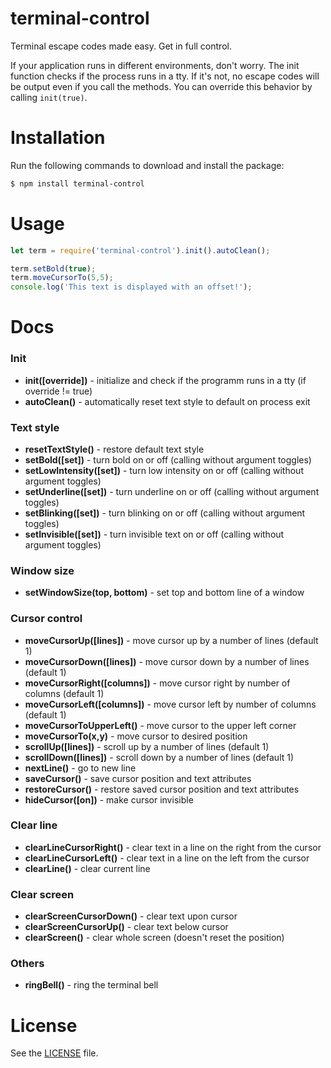terminal-control
================

Terminal escape codes made easy. Get in full control.

If your application runs in different environments, don't worry. The init function checks if the process runs in a tty. If it's not, no escape codes will be output even if you call the methods. You can override this behavior by calling ```init(true)```.

# Installation
Run the following commands to download and install the package:

```sh
$ npm install terminal-control
```

# Usage

```javascript
let term = require('terminal-control').init().autoClean();

term.setBold(true);
term.moveCursorTo(5,5);
console.log('This text is displayed with an offset!');
```

# Docs

### Init

* **init([override])**                  - initialize and check if the programm runs in a tty (if override != true)
* **autoClean()**                       - automatically reset text style to default on process exit

### Text style

* **resetTextStyle()**                  - restore default text style
* **setBold([set])**                    - turn bold on or off (calling without argument toggles)
* **setLowIntensity([set])**            - turn low intensity on or off (calling without argument toggles)
* **setUnderline([set])**               - turn underline on or off (calling without argument toggles)
* **setBlinking([set])**                - turn blinking on or off (calling without argument toggles)
* **setInvisible([set])**               - turn invisible text on or off (calling without argument toggles)

### Window size

* **setWindowSize(top, bottom)**        - set top and bottom line of a window

### Cursor control

* **moveCursorUp([lines])**             - move cursor up by a number of lines (default 1)
* **moveCursorDown([lines])**           - move cursor down by a number of lines (default 1)
* **moveCursorRight([columns])**        - move cursor right by number of columns (default 1)
* **moveCursorLeft([columns])**         - move cursor left by number of columns (default 1)
* **moveCursorToUpperLeft()**           - move cursor to the upper left corner
* **moveCursorTo(x,y)**                 - move cursor to desired position
* **scrollUp([lines])**                 - scroll up by a number of lines (default 1)
* **scrollDown([lines])**               - scroll down by a number of lines (default 1)
* **nextLine()**                        - go to new line
* **saveCursor()**                      - save cursor position and text attributes
* **restoreCursor()**                   - restore saved cursor position and text attributes
* **hideCursor([on])**                  - make cursor invisible

### Clear line

* **clearLineCursorRight()**            - clear text in a line on the right from the cursor
* **clearLineCursorLeft()**             - clear text in a line on the left from the cursor
* **clearLine()**                       - clear current line

### Clear screen

* **clearScreenCursorDown()**           - clear text upon cursor
* **clearScreenCursorUp()**             - clear text below cursor
* **clearScreen()**                     - clear whole screen (doesn't reset the position)

### Others

* **ringBell()**                        - ring the terminal bell

# License

See the [LICENSE](./LICENSE) file.